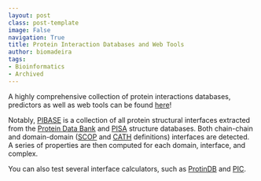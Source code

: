 ```yaml
---
layout: post
class: post-template
image: False
navigation: True
title: Protein Interaction Databases and Web Tools
author: biomadeira
tags:
- Bioinformatics
- Archived
---
```


A highly comprehensive collection of protein interactions databases, predictors as well as web 
tools can be found [here](http://ppi.fli-leibniz.de/jcb_ppi_databases.html)!

Notably, [PIBASE](http://pibase.janelia.org/pibase2010/introduction.html) is a collection of all protein 
structural interfaces extracted from the [Protein Data Bank](http://www.rcsb.org/pdb) 
and [PISA](http://www.ebi.ac.uk/msd-srv/prot_int/pistart.html) structure databases. Both chain-chain 
and domain-domain ([SCOP](http://scop.mrc-lmb.cam.ac.uk/scop/) and [CATH](http://www.biochem.ucl.ac.uk/bsm/cath/) 
definitions) interfaces are detected. A series of properties are then computed for each domain, interface, and complex.

You can also test several interface calculators, such as [ProtinDB](http://protindb.cs.iastate.edu/VisualizationIR.py) 
and [PIC](http://pic.mbu.iisc.ernet.in/index.html).
